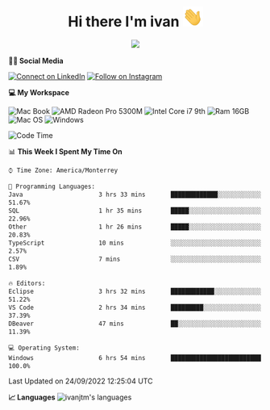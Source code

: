<h1 align="center">Hi there I'm ivan <img src="https://raw.githubusercontent.com/ABSphreak/ABSphreak/master/gifs/Hi.gif" width="40px" /></h1>
<div align="center">
<img src="http://github-readme-streak-stats.herokuapp.com?user=ivanjtm&hide_border=true&background=00000000&border=FFFFFF00&sideNums=A8A8A8&sideLabels=A8A8A8&currStreakNum=FFC93C&dates=A8A8A8)](https://git.io/streak-stats"/>
</div>

**👦🏻 Social Media**

[![Connect on LinkedIn](https://img.shields.io/badge/LinkedIn-%230077B5.svg?&style=flat-square&logo=linkedin&logoColor=white)](https://www.linkedin.com/in/ivanjtm)
[![Follow on Instagram](https://img.shields.io/badge/Instagram-E4405F?style=flat-square&logo=instagram&logoColor=white)](https://www.instagram.com/ivanjtm)

**💻 My Workspace**

![Mac Book](https://img.shields.io/badge/Apple-MacBook_Pro_2019-999999?style=flat-square&logo=apple&logoColor=white)
![AMD Radeon Pro 5300M](https://img.shields.io/badge/AMD-Radeon_Pro_5300M-ED1C24?style=flat-square&logo=amd&logoColor=white)
![Intel Core i7 9th](https://img.shields.io/badge/Intel-Core_i7_9th-0071C5?style=flat-square&logo=intel&logoColor=white)
![Ram 16GB](https://img.shields.io/badge/RAM-16GB-230071C5?style=flat-square&logoColor=white)
![Mac OS](https://img.shields.io/badge/Mac%20OS-000000?style=flat-square&logo=apple&logoColor=white)
![Windows](https://img.shields.io/badge/Windows-0078D6?style=flat-square&logo=windows&logoColor=white)


<!--START_SECTION:waka-->
![Code Time](http://img.shields.io/badge/Code%20Time-723%20hrs%2054%20mins-blue)

📊 **This Week I Spent My Time On** 

```text
⌚︎ Time Zone: America/Monterrey

💬 Programming Languages: 
Java                     3 hrs 33 mins       █████████████░░░░░░░░░░░░   51.67% 
SQL                      1 hr 35 mins        █████░░░░░░░░░░░░░░░░░░░░   22.96% 
Other                    1 hr 26 mins        █████░░░░░░░░░░░░░░░░░░░░   20.83% 
TypeScript               10 mins             ░░░░░░░░░░░░░░░░░░░░░░░░░   2.57% 
CSV                      7 mins              ░░░░░░░░░░░░░░░░░░░░░░░░░   1.89%

🔥 Editors: 
Eclipse                  3 hrs 32 mins       ████████████░░░░░░░░░░░░░   51.22% 
VS Code                  2 hrs 34 mins       █████████░░░░░░░░░░░░░░░░   37.39% 
DBeaver                  47 mins             ██░░░░░░░░░░░░░░░░░░░░░░░   11.39%

💻 Operating System: 
Windows                  6 hrs 54 mins       █████████████████████████   100.0%

```


 Last Updated on 24/09/2022 12:25:04 UTC
<!--END_SECTION:waka-->
**📈 Languages**
 ![ivanjtm's languages](https://wakatime.com/share/@ivanjtm/a32f83c6-d0c9-49a4-a5ae-d0440b950377.svg)

